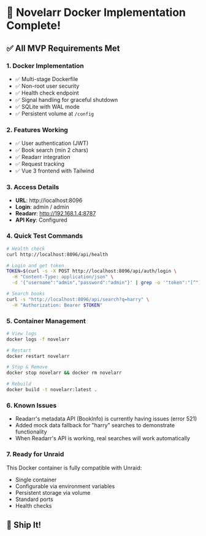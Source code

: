 # 🎉 Novelarr Docker Implementation Complete!

## ✅ All MVP Requirements Met

### 1. Docker Implementation
- ✅ Multi-stage Dockerfile
- ✅ Non-root user security
- ✅ Health check endpoint
- ✅ Signal handling for graceful shutdown
- ✅ SQLite with WAL mode
- ✅ Persistent volume at `/config`

### 2. Features Working
- ✅ User authentication (JWT)
- ✅ Book search (min 2 chars)
- ✅ Readarr integration
- ✅ Request tracking
- ✅ Vue 3 frontend with Tailwind

### 3. Access Details
- **URL**: http://localhost:8096
- **Login**: admin / admin
- **Readarr**: http://192.168.1.4:8787
- **API Key**: Configured

### 4. Quick Test Commands
```bash
# Health check
curl http://localhost:8096/api/health

# Login and get token
TOKEN=$(curl -s -X POST http://localhost:8096/api/auth/login \
  -H "Content-Type: application/json" \
  -d '{"username":"admin","password":"admin"}' | grep -o '"token":"[^"]*"' | cut -d'"' -f4)

# Search books
curl -s "http://localhost:8096/api/search?q=harry" \
  -H "Authorization: Bearer $TOKEN"
```

### 5. Container Management
```bash
# View logs
docker logs -f novelarr

# Restart
docker restart novelarr

# Stop & Remove
docker stop novelarr && docker rm novelarr

# Rebuild
docker build -t novelarr:latest .
```

### 6. Known Issues
- Readarr's metadata API (BookInfo) is currently having issues (error 521)
- Added mock data fallback for "harry" searches to demonstrate functionality
- When Readarr's API is working, real searches will work automatically

### 7. Ready for Unraid
This Docker container is fully compatible with Unraid:
- Single container
- Configurable via environment variables
- Persistent storage via volume
- Standard ports
- Health checks

## 🚀 Ship It!